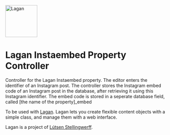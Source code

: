 [<img src="https://cdn.rawgit.com/lutsen/lagan/master/lagan-logo.svg" width="100" alt="Lagan">](https://github.com/lutsen/lagan)

Lagan Instaembed Property Controller
====================================

Controller for the Lagan Instaembed property.
The editor enters the identifier of an Instagram post. The controller stores the Instagram embed code of an Instagram post in the database, after retrieving it using this Instagram identifier.
The embed code is stored in a seperate database field, called [the name of the property]_embed

To be used with [Lagan](https://github.com/lutsen/lagan). Lagan lets you create flexible content objects with a simple class, and manage them with a web interface.

Lagan is a project of [Lútsen Stellingwerff](http://lutsen.net/).